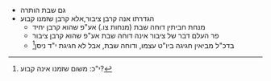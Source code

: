 * גם שבת הותרה
* הגדרתו אנה קרבן ציבור,אלא קרבן שזמנו קבוע
	* מנחת חביתין דוחה שבת (מנחות צו.) אע"פ שהוא קרבן יחיד
	* פר העלם דבר של ציבור אינה דוחה שבת אע"פ שהוא קרבן ציבור
	* בדכ"ל מביאין חגיגה ביו"ט עצמו, ודוחה שבת, אבל לא חגיגת י"ד ניסן[^1]

[^1]: י"כ: משום שזמנו אינה קבוע?
